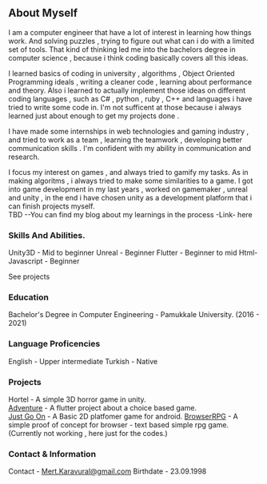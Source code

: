 ## About Myself

I am a computer engineer that have a lot of interest in learning how things work. And solving puzzles , trying to figure out what can i do with a limited set of tools. That kind of thinking led me into the bachelors degree in computer science , because i think coding basically covers all this ideas.   

I learned basics of coding in university , algorithms  , Object Oriented Programming ideals , writing a cleaner code , learning about performance and theory. Also i learned to actually implement those ideas on different coding languages , such as C# , python , ruby , C++ and languages i have tried to write some code in. I'm not sufficent at those because i always learned just about enough to get my projects done .   

I have made some internships in web technologies and gaming industry , and tried to work as a team , learning the teamwork , developing better communication skills . I'm confident with my ability in communication and research.   

I focus my interest on games , and always tried to gamify my tasks. As in making algoritms , i always tried to make some similarities to a game. I got into game development in my last years , worked on gamemaker , unreal and unity , in the end i have chosen unity as a development platform that i can finish projects myself.   
TBD --You can find my blog about my learnings in the process -Link- here

### Skills And Abilities.

Unity3D - Mid to beginner 
Unreal - Beginner 
Flutter - Beginner to mid 
Html-Javascript - Beginner 

See projects

### Education

Bachelor's Degree in Computer Engineering - Pamukkale University. (2016 - 2021)

### Language Proficencies

English - Upper intermediate
Turkish - Native

### Projects

Hortel  - A simple 3D horror game in unity.  
[Adventure](https://github.com/SnowyHit/Textbased "Show me the code") - A flutter project about a choice based game.   
[Just Go On](https://github.com/SnowyHit/Just-Go-On "Show me the code") - A Basic 2D platfomer game for android. 
[BrowserRPG](https://github.com/SnowyHit/BKFT-game "Show me the code") - A simple proof of concept for browser - text based simple rpg game.(Currently not working , here just for the codes.)

### Contact & Information

Contact - Mert.Karavural@gmail.com 
Birthdate - 23.09.1998


